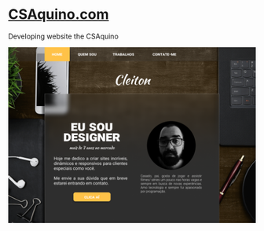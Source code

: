 # [CSAquino.com](https://csaquino.github.io)

Developing website the CSAquino

![layout](layout-do-portfolio.png)
